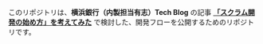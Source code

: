 このリポジトリは、**横浜銀行（内製担当有志）Tech Blog** の記事 [**「スクラム開発の始め方」を考えてみた**](https://zenn.dev/boy_techblog/articles/project-retrospective) で検討した、開発フローを公開するためのリポジトリです。



